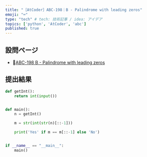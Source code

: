 ```yaml
---
title: "［AtCoder］ABC-198｜B - Palindrome with leading zeros"
emoji: "⌨️"
type: "tech" # tech: 技術記事 / idea: アイデア
topics: ['python', 'AtCoder', 'abc']
published: true
---
```


## 設問ページ

- 🔗[ABC-198 B - Palindrome with leading zeros](https://atcoder.jp/contests/abc198/tasks/abc198_b)

## 提出結果

```python
def getInt():
    return int(input())


def main():
    n = getInt()

    m = str(int(str(n)[::-1]))

    print('Yes' if m == m[::-1] else 'No')


if __name__ == "__main__":
    main()
```
